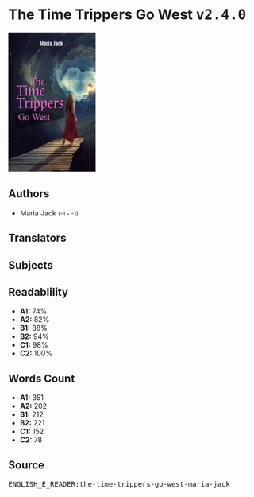 # The Time Trippers Go West <kbd>v2.4.0</kbd>

![](./cover.medium.jpg "")

## Authors


 - Maria Jack <small>(-1 - -1)</small>

## Translators



## Subjects



## Readablility


 - **A1:** 74%
 - **A2:** 82%
 - **B1:** 88%
 - **B2:** 94%
 - **C1:** 98%
 - **C2:** 100%

## Words Count


 - **A1:** 351
 - **A2:** 202
 - **B1:** 212
 - **B2:** 221
 - **C1:** 152
 - **C2:** 78

## Source


<kbd>ENGLISH_E_READER:the-time-trippers-go-west-maria-jack</kbd>
